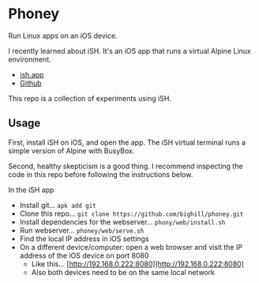 # Phoney

Run Linux apps on an iOS device.

I recently learned about iSH. It's an iOS app that runs a virtual Alpine Linux environment.
- [ish.app](https://ish.app/)
- [Github](https://github.com/ish-app/ish)

This repo is a collection of experiments using iSH.

## Usage

First, install iSH on iOS, and open the app. The iSH virtual terminal runs a simple version of Alpine with BusyBox.

Second, healthy skepticism is a good thing. I recommend inspecting the code in this repo before following the instructions below.

In the iSH app
- Install git... `apk add git`
- Clone this repo... `git clone https://github.com/bighill/phoney.git`
- Install dependencies for the webserver... `phony/web/install.sh`
- Run webserver... `phoney/web/serve.sh`
- Find the local IP address in iOS settings
- On a different device/computer: open a web browser and visit the IP address of the iOS device on port 8080
  - Like this... [http://192.168.0.222:8080](http://192.168.0.222:8080)
  - Also both devices need to be on the same local network
